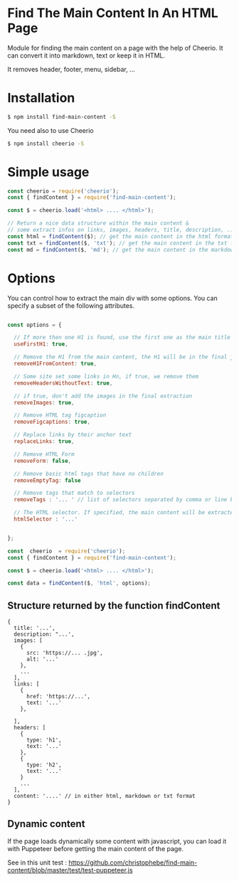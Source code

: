 # Find The Main Content In An HTML Page

Module for finding the main content on a page with the help of Cheerio. It can convert it into markdown, text or keep it in HTML.

It removes header, footer, menu, sidebar, ...

# Installation

```bash
$ npm install find-main-content -S
```

You need also to use Cheerio

```bash
$ npm install cheerio -S
```

# Simple usage

```javascript
const cheerio = require('cheerio');
const { findContent } = require('find-main-content');

const $ = cheerio.load('<html> .... </html>');

// Return a nice data structure within the main content &
// some extract infos on links, images, headers, title, description, ...
const html = findContent($); // get the main content in the html format
const txt = findContent($, 'txt'); // get the main content in the txt format
const md = findContent($, 'md'); // get the main content in the markdown format
```

# Options

You can control how to extract the main div with some options. You can specify a subset of the following attributes.

```javascript

const options = {

  // If more then one H1 is found, use the first one as the main title of the page
  useFirstH1: true,

  // Remove the H1 from the main content, the H1 will be in the final json structure
  removeH1FromContent: true,

  // Some site set some links in Hn, if true, we remove them
  removeHeadersWithoutText: true,

  // if true, don't add the images in the final extraction
  removeImages: true,

  // Remove HTML tag figcaption
  removeFigcaptions: true,

  // Replace links by their anchor text
  replaceLinks: true,

  // Remove HTML Form
  removeForm: false,

  // Remove basic html tags that have no children
  removeEmptyTag: false

  // Remove tags that match to selectors
  removeTags : '... ' // list of selectors separated by comma or line break

  // The HTML selector. If specified, the main content will be extracted from the html element that matchs to the selector
  htmlSelector : '...'


};

const  cheerio  = require('cheerio');
const { findContent } = require('find-main-content');

const $ = cheerio.load('<html> .... </html>');

const data = findContent($, 'html', options);

```

## Structure returned by the function findContent

```
{
  title: '...',
  description: "...',
  images: [
    {
      src: 'https://... .jpg',
      alt: '...'
    },
    ...
  ],
  links: [
    {
      href: 'https://...',
      text: '...'
    },

  ],
  headers: [
    {
      type: 'h1',
      text: '...'
    },
    {
      type: 'h2',
      text: '...'
    }
    ...
  ],
  content: '....' // in either html, markdown or txt format
}

```

## Dynamic content

If the page loads dynamically some content with javascript, you can load it with Puppeteer before getting the main content of the page. 

See in this unit test : https://github.com/christophebe/find-main-content/blob/master/test/test-puppeteer.js
